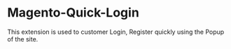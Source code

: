 # Magento-Quick-Login
This extension is used to customer Login, Register quickly using the Popup of the site.


